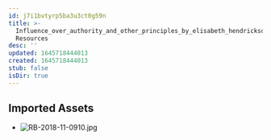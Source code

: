 ```yaml
---
id: j7i1bvtyrp5ba3u3ct0g59n
title: >-
  Influence_over_authority_and_other_principles_by_elisabeth_hendrickson 1
  Resources
desc: ''
updated: 1645718444013
created: 1645718444013
stub: false
isDir: true
---
```

## Imported Assets
- ![RB-2018-11-0910.jpg](/assets/rb-2018-11-0910-mllt97czyt35.jpg)
